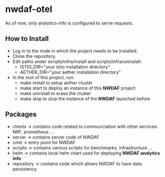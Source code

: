 # nwdaf-otel 

As of now, only analytics-info is configured to serve requests.

## How to Install

* Log in to the node in which the project needs to be installed.
* Clone the repository.
* Edit paths under scripts/infra/install and scripts/infra/uninstall:
  * ISTIO_DIR="your istio installation directory"
  * AETHER_DIR="your aether installation directory"
* In the root of this project, run:
  * make install to setup aether cluster
  * make start to deploy an instance of this **NWDAF** project
  * make uninstall to erase the cluster
  * make stop to stop the instance of the **NWDAF** launched before

## Packages

* clients -> contains code related to communciation with other services: NRF, prometheus ...
* server -> contains server code of NWDAF
* cmd -> entry point for NWDAF
* scripts -> contains various scripts for benchmarks, infrastructure ...
* helm -> contains local helm chart used for deploying **NWDAF analytics info**
* repository -> contains code which allows NWDAF to have data persistency